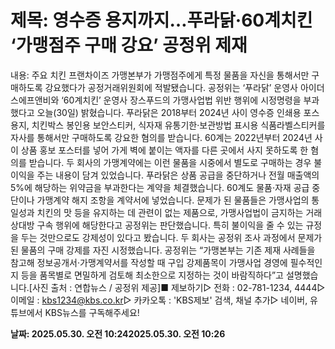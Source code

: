 # **제목: 영수증 용지까지…푸라닭·60계치킨 ‘가맹점주 구매 강요’ 공정위 제재**

  내용: 주요 치킨 프랜차이즈 가맹본부가 가맹점주에게 특정 물품을 자신을 통해서만 구매하도록 강요했다가 공정거래위원회에 적발됐습니다. 공정위는 ‘푸라닭’ 운영사 아이더스에프앤비와 ‘60계치킨’ 운영사 장스푸드의 가맹사업법 위반 행위에 시정명령을 부과했다고 오늘(30일) 밝혔습니다. 푸라닭은 2018부터 2024년 사이 영수증 인쇄용 포스용지, 치킨박스 봉인용 보안스티커, 식자재 유통기한·보관방법 표시용 식품라벨스티커를 자사를 통해서만 구매하도록 강요한 혐의를 받습니다. 60계는 2022년부터 2024년 사이 상품 홍보 포스터를 넣어 가게 벽에 붙이는 액자를 다른 곳에서 사지 못하도록 한 혐의를 받습니다. 두 회사의 가맹계약에는 이런 물품을 시중에서 별도로 구매하는 경우 불이익을 주는 내용이 담겨 있었습니다. 푸라닭은 상품 공급을 중단하거나 전월 매출액의 5%에 해당하는 위약금을 부과한다는 계약을 체결했습니다. 60계도 물품·자재 공급 중단이나 가맹계약 해지 조항을 계약서에 넣었습니다. 문제가 된 물품들은 가맹사업의 통일성과 치킨의 맛 등을 유지하는 데 관련이 없는 제품으로, 가맹사업법이 금지하는 거래상대방 구속 행위에 해당한다고 공정위는 판단했습니다. 특히 불이익을 줄 수 있는 규정을 두는 것만으로도 강제성이 있다고 봤습니다. 두 회사는 공정위 조사 과정에서 문제가 된 물품의 구매 강제를 자진 시정했습니다. 공정위는 “가맹본부는 기존 제재 사례들을 참고해 정보공개서·가맹계약서를 작성할 때 구입 강제품목이 가맹사업 경영에 필수적인지 등을 품목별로 면밀하게 검토해 최소한으로 지정하는 것이 바람직하다”고 설명했습니다.[사진 출처 : 연합뉴스 / 공정위 제공]■ 제보하기▷ 전화 : 02-781-1234, 4444▷ 이메일 : kbs1234@kbs.co.kr▷ 카카오톡 : 'KBS제보' 검색, 채널 추가▷ 네이버, 유튜브에서 KBS뉴스를 구독해주세요!

  **날짜: 2025.05.30. 오전 10:242025.05.30. 오전 10:26**